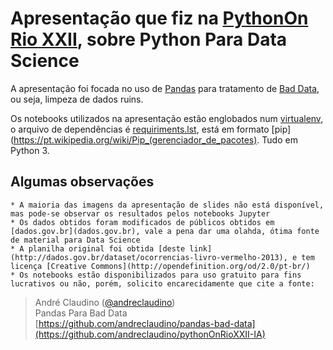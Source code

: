 # Apresentação que fiz na [PythonOn Rio XXII](http://pythonrio.python.org.br/evento/), sobre Python Para Data Science

A apresentação foi focada no uso de [Pandas]() para tratamento de [Bad Data](http://pythonrio.python.org.br/evento/), ou seja, limpeza de dados ruins.

Os notebooks utilizados na apresentação estão englobados num [virtualenv](https://osantana.me/ambiente-isolado-para-python-com-virtualenv/), o arquivo de dependências é [requiriments.lst](https://github.com/andreclaudino/pythonOnRioXXII-IA/blob/master/requiriments.lst), está em formato [pip](https://pt.wikipedia.org/wiki/Pip_(gerenciador_de_pacotes). Tudo em Python 3.

## Algumas observações
    * A maioria das imagens da apresentação de slides não está disponível, mas pode-se observar os resultados pelos notebooks Jupyter
    * Os dados obtidos foram modificados de públicos obtidos em [dados.gov.br](dados.gov.br), vale a pena dar uma olahda, ótima fonte de material para Data Science
    * A planilha original foi obtida [deste link](http://dados.gov.br/dataset/ocorrencias-livro-vermelho-2013), e tem licença [Creative Commons](http://opendefinition.org/od/2.0/pt-br/)
    * Os notebooks estão disponibilizados para uso gratuito para fins lucrativos ou não, porém, solicito encarecidamente que cite a fonte:

> André Claudino ([@andreclaudino](https://github.com/andreclaudino/))  
> Pandas Para Bad Data  
> [https://github.com/andreclaudino/pandas-bad-data](https://github.com/andreclaudino/pythonOnRioXXII-IA)  


